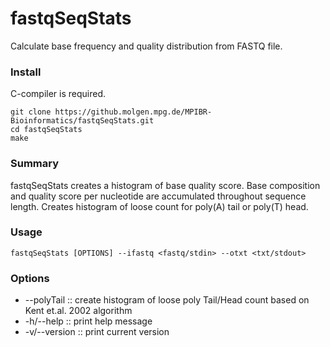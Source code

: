# fastqSeqStats
Calculate base frequency and quality distribution from FASTQ file.

### Install
C-compiler is required.

```
git clone https://github.molgen.mpg.de/MPIBR-Bioinformatics/fastqSeqStats.git
cd fastqSeqStats
make
```

### Summary
fastqSeqStats creates a histogram of base quality score. Base composition and quality score per nucleotide are accumulated throughout sequence length. Creates histogram of loose count for poly(A) tail or poly(T) head. 

### Usage
`fastqSeqStats [OPTIONS] --ifastq <fastq/stdin> --otxt <txt/stdout>`

### Options
- --polyTail :: create histogram of loose poly Tail/Head count based on Kent et.al. 2002 algorithm
- -h/--help :: print help message
- -v/--version :: print current version

